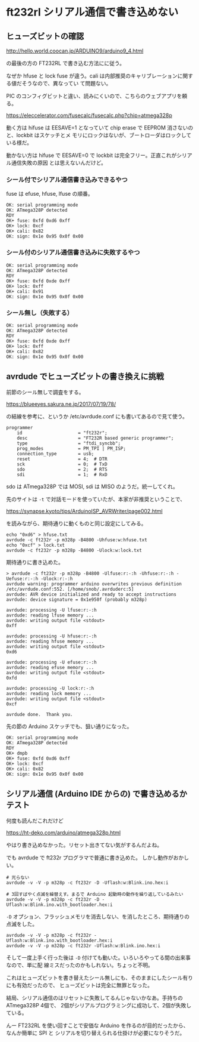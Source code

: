 # ft232rl シリアル通信で書き込めない

## ヒューズビットの確認

http://hello.world.coocan.jp/ARDUINO9/arduino9_4.html

の最後の方の FT232RL で書き込む方法にに従う。

なぜか hfuse と lock fuse が違う。cali は内部推奨のキャリブレーションに関する値だそうなので、異なってい
て問題ない。

PIC のコンフィグビットと違い、読みにくいので、こちらのウェブアプリを頼る。

https://eleccelerator.com/fusecalc/fusecalc.php?chip=atmega328p

動く方は hifuse は EESAVE=1 となっていて chip erase で EEPROM 消さないのと、lockbit はスケッチとメ
モリにロックはないが、ブートローダはロックしている様だ。

動かない方は hifuse で EESAVE=0 で lockbit は完全フリー。正直これがシリアル通信失敗の原因
とは思えないんだけど。

### シール付でシリアル通信書き込みできるやつ

fuse は efuse, hfuse, lfuse の順番。

```
OK: serial programming mode
OK: ATmega328P detected
RDY
OK+ fuse: 0xfd 0xd6 0xff
OK+ lock: 0xcf
OK+ cali: 0x82
OK: sign: 0x1e 0x95 0x0f 0x00
```

### シール付のシリアル通信書き込みに失敗するやつ

```
OK: serial programming mode
OK: ATmega328P detected
RDY
OK+ fuse: 0xfd 0xde 0xff
OK+ lock: 0xff
OK+ cali: 0x91
OK: sign: 0x1e 0x95 0x0f 0x00
```

### シール無し（失敗する）

```
OK: serial programming mode
OK: ATmega328P detected
RDY
OK+ fuse: 0xfd 0xde 0xff
OK+ lock: 0xff
OK+ cali: 0x82
OK: sign: 0x1e 0x95 0x0f 0x00
```

## avrdude でヒューズビットの書き換えに挑戦

前節のシール無しで調査をする。

https://blueeyes.sakura.ne.jp/2017/07/19/78/

の結線を参考に、というか /etc/avrdude.conf にも書いてあるので見て使う。

```
programmer
    id                     = "ft232r";
    desc                   = "FT232R based generic programmer";
    type                   = "ftdi_syncbb";
    prog_modes             = PM_TPI | PM_ISP;
    connection_type        = usb;
    reset                  = 4;  # DTR
    sck                    = 0;  # TxD
    sdo                    = 2;  # RTS
    sdi                    = 1;  # RxD
```

sdo は ATmega328P では MOSI, sdi は MISO のようだ。統一してくれ。

先のサイトは ``-t`` で対話モードを使っていたが、本家が非推奨ということで、

https://synapse.kyoto/tips/ArduinoISP_AVRWriter/page002.html

を読みながら、期待通りに動くものと同じ設定にしてみる。

```
echo "0xd6" > hfuse.txt
avrdude -c ft232r -p m328p -B4800 -Uhfuse:w:hfuse.txt
echo "0xcf" > lock.txt
avrdude -c ft232r -p m328p -B4800 -Ulock:w:lock.txt
``` 

期待通りに書き込めた。

```
> avrdude -c ft232r -p m328p -B4800 -Ulfuse:r:-:h -Uhfuse:r:-:h -Uefuse:r:-:h -Ulock:r:-:h
avrdude warning: programmer arduino overwrites previous definition /etc/avrdude.conf:552. [/home/snob/.avrduderc:5]
avrdude: AVR device initialized and ready to accept instructions
avrdude: device signature = 0x1e950f (probably m328p)

avrdude: processing -U lfuse:r:-:h
avrdude: reading lfuse memory ...
avrdude: writing output file <stdout>
0xff

avrdude: processing -U hfuse:r:-:h
avrdude: reading hfuse memory ...
avrdude: writing output file <stdout>
0xd6

avrdude: processing -U efuse:r:-:h
avrdude: reading efuse memory ...
avrdude: writing output file <stdout>
0xfd

avrdude: processing -U lock:r:-:h
avrdude: reading lock memory ...
avrdude: writing output file <stdout>
0xcf

avrdude done.  Thank you.
```

先の節の Arduino スケッチでも、狙い通りになった。

```
OK: serial programming mode
OK: ATmega328P detected
RDY
OK+ dmpb
OK+ fuse: 0xfd 0xd6 0xff
OK+ lock: 0xcf
OK+ cali: 0x82
OK: sign: 0x1e 0x95 0x0f 0x00
```

## シリアル通信 (Arduino IDE からの) で書き込めるかテスト

何度も読んだこれだけど

https://ht-deko.com/arduino/atmega328p.html

やはり書き込めなかった。リセット出きてない気がするんだよね。

でも avrdude で ft232r プログラマで普通に書き込めた。
しかし動作がおかしい。

```
# 光らない
avrdude -v -V -p m328p -c ft232r -D -Uflash:w:Blink.ino.hex:i

# 3回すばやく点滅を繰替えす。まるで Arduino 起動時の動作を繰り返しているみたい
avrdude -v -V -p m328p -c ft232r -D -Uflash:w:Blink.ino.with_bootloader.hex:i
```

``-D`` オプション、フラッシュメモリを消去しない、を消したところ、期待通りの点滅をした。

```
avrdude -v -V -p m328p -c ft232r -Uflash:w:Blink.ino.with_bootloader.hex:i
avrdude -v -V -p m328p -c ft232r -Uflash:w:Blink.ino.hex:i
```

そして一度上手く行った後は ``-D`` 付けても動いた。いろいろやってる間の出来事なので、単に配
線ミスだったのかもしれない。ちょっと不明。

これはヒューズビットを書き替えたシール無しにも、そのままにしたシール有りにも有効だったので、
ヒューズビットは完全に無罪となった。

結局、シリアル通信のはリセットに失敗してるんじゃないかなあ。手持ちの ATmega328P 4個で、
2個がシリアルプログラミングに成功して、2個が失敗している。

んー FT232RL を使い回すことで安価な Arduino を作るのが目的だったから、なんか簡単に SPI と
シリアルを切り替えられる仕掛けが必要になりそうだ。
